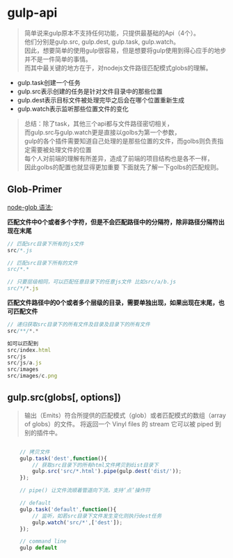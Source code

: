 # gulp-api
> 简单说来gulp原本不支持任何功能，只提供最基础的Api（4个）。<br /> 
他们分别是gulp.src, gulp.dest, gulp.task, gulp.watch。<br />
 因此，想要简单的使用gulp很容易，但是想要将gulp使用到得心应手的地步并不是一件简单的事情。 <br />
 而其中最关键的地方在于，对nodejs文件路径匹配模式globs的理解。

- gulp.task创建一个任务
- gulp.src表示创建的任务是针对文件目录中的那些位置
- gulp.dest表示目标文件被处理完毕之后会在哪个位置重新生成
- gulp.watch表示监听那些位置文件的变化

> 总结：除了task，其他三个api都与文件路径密切相关，<br />
而gulp.src与gulp.watch更是直接以golbs为第一个参数， <br />
gulp的各个插件需要知道自己处理的是那些位置的文件，而golbs则负责指定需要被处理文件的位置<br />
每个人对前端的理解有所差异，造成了前端的项目结构也是各不一样，<br />
因此golbs的配置也就显得更加重要 下面就先了解一下golbs的匹配规则。

## Glob-Primer

[node-glob 语法](https://github.com/isaacs/node-glob#glob-primer);

**匹配文件中0个或者多个字符，但是不会匹配路径中的分隔符，除非路径分隔符出现在末尾**

```javascript
// 匹配src目录下所有的js文件
src/*.js

// 匹配src目录下所有的文件
src/*.*

// 只要层级相同，可以匹配任意目录下的任意js文件 比如src/a/b.js
src/*/*.js


```

**匹配文件路径中的0个或者多个层级的目录，需要单独出现，如果出现在末尾，也可匹配文件**

```javascript
// 递归获取src目录下的所有文件及目录及目录下的所有文件
src/**/*.*

如可以匹配到
src/index.html
src/js
src/js/a.js
src/images
src/images/c.png
```

## gulp.src(globs[, options])
> 输出（Emits）符合所提供的匹配模式（glob）或者匹配模式的数组（array of globs）的文件。 
将返回一个 Vinyl files 的 stream 它可以被 piped 到别的插件中。

```javascript

    // 拷贝文件
    gulp.task('dest',function(){
        // 获取src目录下的所有html文件拷贝到dist目录下
        gulp.src('src/*.html').pipe(gulp.dest('dist/'));
    });

    // pipe() 让文件流顺着管道向下流，支持‘点’操作符

    // default
    gulp.task('default',function(){
        // 监听，如若src目录下文件发生变化则执行dest任务
        gulp.watch('src/*',['dest']);
    });

    // command line
    gulp default
```



